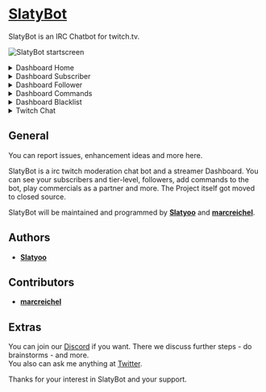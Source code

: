 # [SlatyBot](https://slatybot.com)

SlatyBot is an IRC Chatbot for twitch.tv.

![SlatyBot startscreen](https://i.imgur.com/dvKDF0B.png "SlatyBot Startscreen")

<details>
 <summary>Dashboard Home</summary>  

 ![SlatyBot Home](https://i.imgur.com/f7r6498.png "SlatyBot Dashboard Home")  
 
 ![SlatyBotChatters](https://i.imgur.com/yxabhyH.png "SlatyBot Dashboard Home Top Chatters")  


</details>

<details>
 <summary>Dashboard Subscriber</summary>  

 ![SlatyBot Dashboard](https://i.imgur.com/YnR3hiR.png "SlatyBot Dashboard Subscriber")  

</details>

<details>
 <summary>Dashboard Follower</summary>  

 ![SlatyBot Dashboard)](https://i.imgur.com/C6SLEDk.png "SlatyBot Dashboard Follower")  

</details>

<details>
 <summary>Dashboard Commands</summary>  

 ![SlatyBot Dashboard](https://i.imgur.com/iRVuFg9.png "SlatyBot Dashboard Commands")  
 
 ![SlatyBot Dashboard](https://i.imgur.com/L77MVyZ.png "SlatyBot Dashboard Commands")  
 
 ![SlatyBot Dashboard](https://i.imgur.com/fxcKBr9.png "SlatyBot Dashboard Commands")  

</details>

<details>
 <summary>Dashboard Blacklist</summary>  

 ![SlatyBot Dashboard](https://i.imgur.com/E1rBe3g.png "SlatyBot Dashboard Blacklist")  

</details>

<details>
 <summary>Twitch Chat</summary>  

 ![SlatyBot Chat Interaction](https://i.imgur.com/xhrH0fe.png "SlatyBot Chat")  
 
</details>

## General

You can report issues, enhancement ideas and more here.

SlatyBot is a irc twitch moderation chat bot and a streamer Dashboard. You can see your subscribers and tier-level, followers, add commands to the bot, play commercials as a partner and more.
The Project itself got moved to closed source.

SlatyBot will be maintained and programmed by [**Slatyoo**](https://github.com/slatyo) and [**marcreichel**](https://github.com/marcreichel).

## Authors 

* [**Slatyoo**](https://github.com/slatyo)

## Contributors

* [**marcreichel**](https://github.com/marcreichel)

## Extras

You can join our [Discord](https://discord.gg/XuHNPkC) if you want.
There we discuss further steps - do brainstorms - and more.  
You also can ask me anything at [Twitter](https://twitter.com/slatyoo).

Thanks for your interest in SlatyBot and your support.
